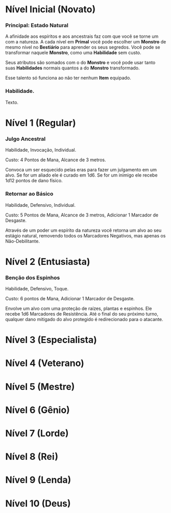 # Nível Inicial (Novato)

### Principal: Estado Natural

A afinidade aos espíritos e aos ancestrais faz com que você se torne um com a natureza. A cada nível em **Primal** você pode escolher um **Monstro** de mesmo nível no **Bestiário** para aprender os seus segredos. Você pode se transformar naquele **Monstro**, como uma **Habilidade** sem custo.

Seus atributos são somados com o do **Monstro** e você pode usar tanto suas **Habilidades** normais quantos a do **Monstro** transformado.

Esse talento só funciona ao não ter nenhum **Item** equipado.
### Habilidade.

Texto.

# Nível 1 (Regular)
### Julgo Ancestral

Habilidade, Invocação, Individual.

Custo: 4 Pontos de Mana, Alcance de 3 metros.

Convoca um ser esquecido pelas eras para fazer um julgamento em um alvo. Se for um aliado ele é curado em 1d6. Se for um inimigo ele recebe 1d12 pontos de dano físico.

### Retornar ao Básico

Habilidade, Defensivo, Individual.

Custo: 5 Pontos de Mana, Alcance de 3 metros, Adicionar 1 Marcador de Desgaste.

Através de um poder um espírito da natureza você retorna um alvo ao seu estágio natural, removendo todos os Marcadores Negativos, mas apenas os Não-Debilitante.

# Nível 2 (Entusiasta)

### Benção dos Espinhos

Habilidade, Defensivo, Toque.

Custo: 6 pontos de Mana, Adicionar 1 Marcador de Desgaste.

Envolve um alvo com uma proteção de raízes, plantas e espinhos. Ele recebe 1d6 Marcadores de Resistência. Até o final do seu próximo turno, qualquer dano mitigado do alvo protegido é redirecionado para o atacante.

# Nível 3 (Especialista)

# Nível 4 (Veterano)

# Nível 5 (Mestre)

# Nível 6 (Gênio)

# Nível 7 (Lorde)

# Nível 8 (Rei)

# Nível 9 (Lenda)

# Nível 10 (Deus)